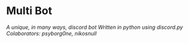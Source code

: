 # Multi Bot
*A unique, in many ways, discord bot*
*Written in python using discord.py*
*Colaborators: psyborg0ne, nikosnull*

